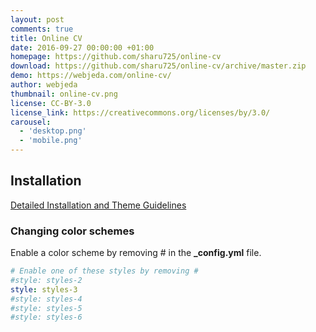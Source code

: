 ```yaml
---
layout: post
comments: true
title: Online CV
date: 2016-09-27 00:00:00 +01:00
homepage: https://github.com/sharu725/online-cv
download: https://github.com/sharu725/online-cv/archive/master.zip
demo: https://webjeda.com/online-cv/
author: webjeda
thumbnail: online-cv.png
license: CC-BY-3.0
license_link: https://creativecommons.org/licenses/by/3.0/
carousel:
  - 'desktop.png'
  - 'mobile.png'
---
```


## Installation

[Detailed Installation and Theme Guidelines](https://blog.webjeda.com/jekyll-themes/online-cv/)

### Changing color schemes

Enable a color scheme by removing # in the **_config.yml** file.

```yml
# Enable one of these styles by removing #
#style: styles-2
style: styles-3
#style: styles-4
#style: styles-5
#style: styles-6
```
